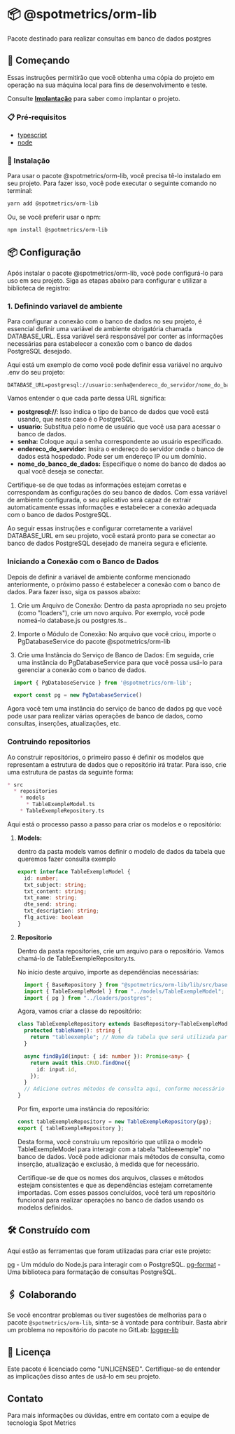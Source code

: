 # 📦 @spotmetrics/orm-lib

Pacote destinado para realizar consultas em banco de dados postgres

## 🚀 Começando

Essas instruções permitirão que você obtenha uma cópia do projeto em operação na sua máquina local para fins de desenvolvimento e teste.

Consulte **[Implantação](#-implanta%C3%A7%C3%A3o)** para saber como implantar o projeto.

### 📋 Pré-requisitos

* [typescript](https://www.npmjs.com/package/typescript)
* [node](https://nodejs.org/en)


### 🔧 Instalação

Para usar o pacote @spotmetrics/orm-lib, você precisa tê-lo instalado em seu projeto. Para fazer isso, você pode executar o seguinte comando no terminal:

```bash
yarn add @spotmetrics/orm-lib
```

Ou, se você preferir usar o npm:

```bash
npm install @spotmetrics/orm-lib
```

## 📦 Configuração

Após instalar o pacote @spotmetrics/orm-lib, você pode configurá-lo para uso em seu projeto. Siga as etapas abaixo para configurar e utilizar a biblioteca de registro:

### 1. Definindo variavel de ambiente

Para configurar a conexão com o banco de dados no seu projeto, é essencial definir uma variável de ambiente obrigatória chamada DATABASE_URL. Essa variável será responsável por conter as informações necessárias para estabelecer a conexão com o banco de dados PostgreSQL desejado.

Aqui está um exemplo de como você pode definir essa variável no arquivo .env do seu projeto:

```.env
DATABASE_URL=postgresql://usuario:senha@endereco_do_servidor/nome_do_banco_de_dados
```

Vamos entender o que cada parte dessa URL significa:

* **postgresql://**: Isso indica o tipo de banco de dados que você está usando, que neste caso é o PostgreSQL.
* **usuario:** Substitua pelo nome de usuário que você usa para acessar o banco de dados.
* **senha:** Coloque aqui a senha correspondente ao usuário especificado.
* **endereco_do_servidor:** Insira o endereço do servidor onde o banco de dados está hospedado. Pode ser um endereço IP ou um domínio.
* **nome_do_banco_de_dados:** Especifique o nome do banco de dados ao qual você deseja se conectar.

Certifique-se de que todas as informações estejam corretas e correspondam às configurações do seu banco de dados. Com essa variável de ambiente configurada, o seu aplicativo será capaz de extrair automaticamente essas informações e estabelecer a conexão adequada com o banco de dados PostgreSQL.

Ao seguir essas instruções e configurar corretamente a variável DATABASE_URL em seu projeto, você estará pronto para se conectar ao banco de dados PostgreSQL desejado de maneira segura e eficiente.

### Iniciando a Conexão com o Banco de Dados
Depois de definir a variável de ambiente conforme mencionado anteriormente, o próximo passo é estabelecer a conexão com o banco de dados. Para fazer isso, siga os passos abaixo:

1. Crie um Arquivo de Conexão: Dentro da pasta apropriada no seu projeto (como "loaders"), crie um novo arquivo. Por exemplo, você pode nomeá-lo database.js ou postgres.ts..

2. Importe o Módulo de Conexão: No arquivo que você criou, importe o PgDatabaseService do pacote @spotmetrics/orm-lib

3. Crie uma Instância do Serviço de Banco de Dados: Em seguida, crie uma instância do PgDatabaseService para que você possa usá-lo para gerenciar a conexão com o banco de dados.

```ts
  import { PgDatabaseService } from '@spotmetrics/orm-lib';

  export const pg = new PgDatabaseService()
```

Agora você tem uma instância do serviço de banco de dados pg que você pode usar para realizar várias operações de banco de dados, como consultas, inserções, atualizações, etc.

### Contruindo repositorios
Ao construir repositórios, o primeiro passo é definir os modelos que representam a estrutura de dados que o repositório irá tratar. Para isso, crie uma estrutura de pastas da seguinte forma:

```md
* src
  * repositories
    * models
      * TableExempleModel.ts
    * TableExempleRepository.ts
```
Aqui está o processo passo a passo para criar os modelos e o repositório:

1. **Models:**

    dentro da pasta models vamos definir o modelo de dados da tabela que queremos fazer consulta 
    exemplo

    ```ts
    export interface TableExempleModel {
      id: number;
      txt_subject: string;
      txt_content: string;
      txt_name: string;
      dte_send: string;
      txt_description: string;
      flg_active: boolean
    }
    ```
2. **Repositorio**

    Dentro da pasta repositories, crie um arquivo para o repositório. Vamos chamá-lo de TableExempleRepository.ts.

    No início deste arquivo, importe as dependências necessárias:
    ```ts
      import { BaseRepository } from "@spotmetrics/orm-lib/lib/src/base-repository";
      import { TableExempleModel } from "../models/TableExempleModel";
      import { pg } from "../loaders/postgres";
    ```

    Agora, vamos criar a classe do repositório:
    ```ts
    class TableExempleRepository extends BaseRepository<TableExempleModel> {
      protected tableName(): string {
        return "tableexemple"; // Nome da tabela que será utilizada para as consultas
      }

      async findById(input: { id: number }): Promise<any> {
        return await this.CRUD.findOne({
          id: input.id,
        });
      }
      // Adicione outros métodos de consulta aqui, conforme necessário
    }
    ```

    Por fim, exporte uma instância do repositório:
    ```ts
    const tableExempleRepository = new TableExempleRepository(pg);
    export { tableExempleRepository };
    ```

    Desta forma, você construiu um repositório que utiliza o modelo TableExempleModel para interagir com a tabela "tableexemple" no banco de dados. Você pode adicionar mais métodos de consulta, como inserção, atualização e exclusão, à medida que for necessário.

    Certifique-se de que os nomes dos arquivos, classes e métodos estejam consistentes e que as dependências estejam corretamente importadas. Com esses passos concluídos, você terá um repositório funcional para realizar operações no banco de dados usando os modelos definidos.

## 🛠️ Construído com

Aqui estão as ferramentas que foram utilizadas para criar este projeto:

[pg](https://www.npmjs.com/package/pg) - Um módulo do Node.js para interagir com o PostgreSQL.
[pg-format](https://www.npmjs.com/package/pg-format) - Uma biblioteca para formatação de consultas PostgreSQL.

## 🖇️ Colaborando

Se você encontrar problemas ou tiver sugestões de melhorias para o pacote `@spotmetrics/orm-lib`, sinta-se à vontade para contribuir. Basta abrir um problema no repositório do pacote no GitLab: [logger-lib](https://gitlab.wiseit.com.br/spotmetrics/orm-lib)

## 📄 Licença

Este pacote é licenciado como "UNLICENSED". Certifique-se de entender as implicações disso antes de usá-lo em seu projeto.

## Contato
Para mais informações ou dúvidas, entre em contato com a equipe de tecnologia Spot Metrics